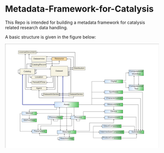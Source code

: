 # Metadata-Framework-for-Catalysis
This Repo is intended for building a metadata framework for catalysis related research data handling.

A basic structure is given in the figure below:

![test](https://github.com/HendrikBorgelt/Metadata-Framework-for-Catalysis/blob/a4ba2fe7f3e1e2cefb376c72b742e668ced1287c/Pictures/Overview%20of%20the%20Metadata%20Framework%20Structure.png)
